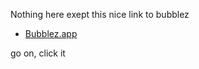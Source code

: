 Nothing here exept this nice link to bubblez 

- [Bubblez.app](https://bubblez.app)

go on, click it
